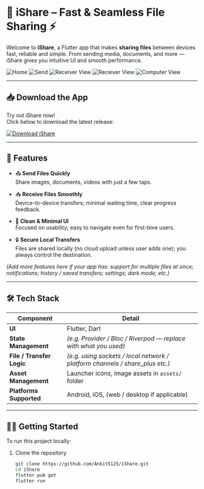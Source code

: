 # 📲 iShare – Fast & Seamless File Sharing ⚡

Welcome to **iShare**, a Flutter app that makes **sharing files** between devices fast, reliable and simple. From sending media, documents, and more — iShare gives you intuitive UI and smooth performance.

![Home](assets/images/home.png)
![Send](assets/images/send.png)
![Receiver View](assets/images/cat.png)
![Receiver View](assets/images/QR.png)
![Computer View](assets/images/computer.png)

---

## 📥 Download the App

Try out iShare now!  
Click below to download the latest release:

[![Download iShare](https://img.shields.io/badge/Download%20App-Click%20Here-blue?style=for-the-badge&logo=google-drive)](https://drive.google.com/file/d/1gYu3bLGlLzKXSwzEm8ym-3I3HN7LDkN-/view?usp=sharing)

---

## 🚀 Features

- 📤 **Send Files Quickly**  
  Share images, documents, videos with just a few taps.

- 📥 **Receive Files Smoothly**  
  Device-to-device transfers; minimal waiting time, clear progress feedback.

- 🎨 **Clean & Minimal UI**  
  Focused on usability; easy to navigate even for first-time users.

- 🔒 **Secure Local Transfers**  
  Files are shared locally (no cloud upload unless user adds one); you always control the destination.

*(Add more features here if your app has: support for multiple files at once; notifications; history / saved transfers; settings; dark mode; etc.)*

---

## 🛠️ Tech Stack

| Component | Detail |
|-----------|--------|
| **UI** | Flutter, Dart |
| **State Management** | *(e.g. Provider / Bloc / Riverpod — replace with what you used)* |
| **File / Transfer Logic** | *(e.g. using sockets / local network / platform channels / share_plus etc.)* |
| **Asset Management** | Launcher icons, image assets in `assets/` folder |
| **Platforms Supported** | Android, iOS, (web / desktop if applicable) |

---

## 🧑‍💻 Getting Started

To run this project locally:

1. Clone the repository  
   ```bash
   git clone https://github.com/Ankit5125/iShare.git
   cd iShare
   flutter pub get
   flutter run
